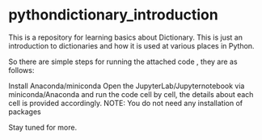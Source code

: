 # pythondictionary_introduction
This is a repository for learning basics about Dictionary.
This is just an introduction to dictionaries and how it is used at various places in Python.

So there are simple steps for running the attached code , they are as follows:

Install Anaconda/miniconda
Open the JupyterLab/Jupyternotebook via miniconda/Anaconda and run the code cell by cell, the details about each cell is provided accordingly.
NOTE: You do not need any installation of packages

Stay tuned for more.
